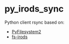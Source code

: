 # py_irods_sync
Python client rsync based on:
   - [PyFilesystem2](https://github.com/PyFilesystem/pyfilesystem2)
   - [fs-irods](https://github.com/hechth/fs-irods)

